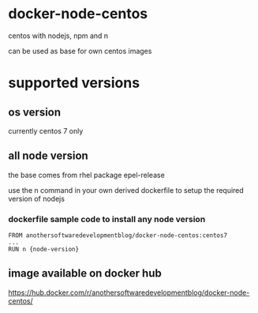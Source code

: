 # docker-node-centos

centos with nodejs, npm and n

can be used as base for own centos images 

# supported versions

## os version

currently centos 7 only

## all node version 

the base comes from rhel package epel-release 

use the n command in your own derived dockerfile to setup the required version of nodejs

### dockerfile sample code to install any node version 

    FROM anothersoftwaredevelopmentblog/docker-node-centos:centos7
    ...
    RUN n {node-version}


## image available on docker hub

https://hub.docker.com/r/anothersoftwaredevelopmentblog/docker-node-centos/
